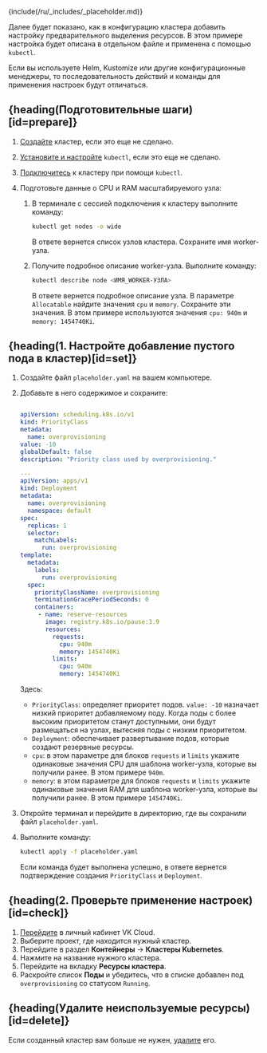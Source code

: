 {include(/ru/_includes/_placeholder.md)}

Далее будет показано, как в конфигурацию кластера добавить настройку предварительного выделения ресурсов. В этом примере настройка будет описана в отдельном файле и применена с помощью `kubectl`. 

<info>

Если вы используете Helm, Kustomize или другие конфигурационные менеджеры, то последовательность действий и команды для применения настроек будут отличаться.

</info>

## {heading(Подготовительные шаги)[id=prepare]}

1. [Создайте](../../service-management/create-cluster) кластер, если это еще не сделано.
1. [Установите и настройте](../../connect/kubectl) `kubectl`, если это еще не сделано.
1. [Подключитесь](../../connect/kubectl#proverka_podklyucheniya_k_klasteru) к кластеру при помощи `kubectl`.
1. Подготовьте данные о CPU и RAM масштабируемого узла:
   
   1. В терминале с сессией подключения к кластеру выполните команду:

      ```bash
      kubectl get nodes -o wide
      ```
      
      В ответе вернется список узлов кластера. Сохраните имя worker-узла.

   1. Получите подробное описание worker-узла. Выполните команду:

      ```bash
      kubectl describe node <ИМЯ_WORKER-УЗЛА>
      ```
      
      В ответе вернется подробное описание узла. В параметре `Allocatable` найдите значения `cpu` и `memory`. Сохраните эти значения. В этом примере используются значения `cpu: 940m` и `memory: 1454740Ki`.

## {heading(1. Настройте добавление пустого пода в кластер)[id=set]}

1. Создайте файл `placeholder.yaml` на вашем компьютере.
1. Добавьте в него содержимое и сохраните:

   ```yaml

   apiVersion: scheduling.k8s.io/v1
   kind: PriorityClass
   metadata:
     name: overprovisioning
   value: -10
   globalDefault: false
   description: "Priority class used by overprovisioning."

   ---
   apiVersion: apps/v1
   kind: Deployment
   metadata:
     name: overprovisioning
     namespace: default
   spec:
     replicas: 1
     selector:
       matchLabels:
         run: overprovisioning
   template:
     metadata:
       labels:
         run: overprovisioning
     spec:
       priorityClassName: overprovisioning
       terminationGracePeriodSeconds: 0
       containers:
        - name: reserve-resources
          image: registry.k8s.io/pause:3.9
          resources:
            requests:
              cpu: 940m
              memory: 1454740Ki
            limits:
              cpu: 940m
              memory: 1454740Ki
   ```

   Здесь:

   - `PriorityClass`: определяет приоритет подов. `value: -10` назначает низкий приоритет добавляемому поду. Когда поды с более высоким приоритетом станут доступными, они будут размещаться на узлах, вытесняя поды с низким приоритетом.
   - `Deployment`: обеспечивает развертывание подов, которые создают резервные ресурсы.
   - `cpu`: в этом параметре для блоков `requests` и `limits` укажите одинаковые значения CPU для шаблона worker-узла, которые вы получили ранее. В этом примере `940m`.
   - `memory`: в этом параметре для блоков `requests` и `limits` укажите одинаковые значения RAM для шаблона worker-узла, которые вы получили ранее. В этом примере `1454740Ki`.

1. Откройте терминал и перейдите в директорию, где вы сохранили файл `placeholder.yaml`.  
1. Выполните команду:

   ```bash
   kubectl apply -f placeholder.yaml
   ```

   Если команда будет выполнена успешно, в ответе вернется подтверждение создания `PriorityClass` и `Deployment`.  

## {heading(2. Проверьте применение настроек)[id=check]}

1. [Перейдите](https://msk.cloud.vk.com/app/) в личный кабинет VK Cloud.
1. Выберите проект, где находится нужный кластер.
1. Перейдите в раздел **Контейнеры** → **Кластеры Kubernetes**.
1. Нажмите на название нужного кластера.
1. Перейдите на вкладку **Ресурсы кластера**.
1. Раскройте список **Поды** и убедитесь, что в списке добавлен под `overprovisioning` со статусом `Running`.

## {heading(Удалите неиспользуемые ресурсы)[id=delete]}

Если созданный кластер вам больше не нужен, [удалите](../../service-management/manage-cluster#delete_cluster) его.
